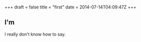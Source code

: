 +++
draft = false
title = "first"
date = 2014-07-14T04:09:47Z
+++
## I'm 
I really don't know how to say.
